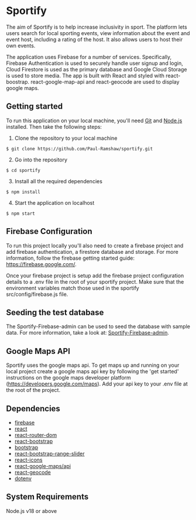 # Sportify

The aim of Sportify is to help increase inclusivity in sport.  The platform lets users search for local sporting events, view information about the event and event host, including a rating of the host.  It also allows users to host their own events.  

The application uses Firebase for a number of services.  Specifically, Firebase Authentication is used to securely handle user signup and login, Cloud Firestore is used as the primary database and Google Cloud Storage is used to store media.  The app is built with React and styled with react-boostrap.  react-google-map-api and react-geocode are used to display google maps.

## Getting started

To run this application on your local machine, you'll need [Git](https://git-scm.com/) and [Node.js](https://nodejs.org/en/download/) installed. Then take the following steps:

1. Clone the repository to your local machine

```
$ git clone https://github.com/Paul-Ramshaw/sportify.git
```

2. Go into the repository

```
$ cd sportify
```

3. Install all the required dependencies

```
$ npm install
```

4. Start the application on localhost

```
$ npm start
```

## Firebase Configuration

To run this project locally you'll also need to create a firebase project and add firebase authentication, a firestore database and storage.  For more information, follow the firebase getting started guide: https://firebase.google.com/.  

Once your firebase project is setup add the firebase project configuration details to a .env file in the root of your sportify project. Make sure that the environment variables match those used in the sportify src/config/firebase.js file.

## Seeding the test database

The Sportify-Firebase-admin can be used to seed the database with sample data.  For more information, take a look at: 
[Sportify-Firebase-admin](https://github.com/Paul-Ramshaw/Sportify-Firebase-Admin).

## Google Maps API

Sportify uses the google maps api.  To get maps up and running on your local project create a google maps api key by following the 'get started' instructions on the google maps developer platform (https://developers.google.com/maps).  Add your api key to your .env file at the root of the project.

## Dependencies

- [firebase](https://www.npmjs.com/package/firebase)
- [react](https://reactjs.org/)
- [react-router-dom](https://v5.reactrouter.com/web/guides/quick-start)
- [react-bootstrap](https://react-bootstrap.github.io/)
- [bootstrap](https://getbootstrap.com/)
- [react-bootstrap-range-slider](https://www.npmjs.com/package/react-bootstrap-range-slider)
- [react-icons](https://fontawesome.com/)
- [react-google-maps/api](https://www.npmjs.com/package/@react-google-maps/api)
- [react-geocode](https://www.npmjs.com/package/react-geocode)
- [dotenv](https://www.npmjs.com/package/dotenv)


## System Requirements

Node.js v18 or above<br>

